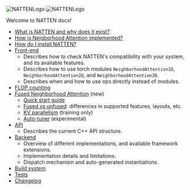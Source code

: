 ![NATTENLogo](../assets/natten_dark.png#gh-dark-mode-only) ![NATTENLogo](../assets/natten_light.png#gh-light-mode-only)

Welcome to NATTEN docs!

* [What is NATTEN and why does it exist?](history.md)
* [How is Neigborhood Attention implemented?](methodology/README.md)
* [How do I install NATTEN?](install.md)
* [Front-end](frontend.md)
  * Describes how to check NATTEN's compatibility with your system, and its available features.
  * Describes how to use torch modules `NeighborhoodAttention1D`, `NeighborhoodAttention2D`, and `NeighborhoodAttention3D`.
  * Describes when and how to use ops directly instead of modules.
* [FLOP counting](flops.md)
* [Fused Neighborhood Attention](fna/) (new)
  * [Quick start guide](fna/fna-quickstart.md)
  * [Fused vs unfused](fna/fused-vs-unfused.md): differences in supported features, layouts, etc.
  * [KV parallelism](fna/kv-parallelism.md) (training only)
  * [Auto-tuner](fna/autotuner.md) (experimental)
* [API](api.md)
  * Describes the current C++ API structure.
* [Backend](backend.md)
  * Overview of different implementations, and available framework extensions.
  * Implementation details and limitations.
  * Dispatch mechanism and auto-generated instantiations.
* [Build system](build.md)
* [Tests](tests.md)
* [Changelog](../CHANGELOG.md)
